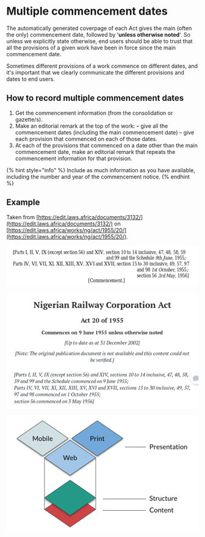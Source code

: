 # Multiple commencement dates

The automatically generated coverpage of each Act gives the main \(often the only\) commencement date, followed by '**unless otherwise noted**'. So unless we explicitly state otherwise, end users should be able to trust that all the provisions of a given work have been in force since the main commencement date.

Sometimes different provisions of a work commence on different dates, and it's important that we clearly communicate the different provisions and dates to end users.

## How to record multiple commencement dates

1. Get the commencement information \(from the consolidation or gazette/s\).
2. Make an editorial remark at the top of the work:  – give all the commencement dates \(including the main commencement date\)  – give each provision that commenced on each of those dates.
3. At each of the provisions that commenced on a date other than the main commencement date, make an editorial remark that repeats the commencement information for that provision.

{% hint style="info" %}
Include as much information as you have available, including the number and year of the commencement notice.
{% endhint %}

## Example

Taken from [https://edit.laws.africa/documents/3132/](https://edit.laws.africa/documents/3132/) on [https://edit.laws.africa/works/ng/act/1955/20/](https://edit.laws.africa/works/ng/act/1955/20/).

![Commencement note at the top of the Act in the consolidation](../../.gitbook/assets/nigerian-railway-corporation-act-commencement-note.png)

![Commencement note at the top of the Act](../../.gitbook/assets/nigerian-railway-corporation-act-coverpage.png)

![Commencement note at section 15](../../.gitbook/assets/image%20%2857%29.png)



